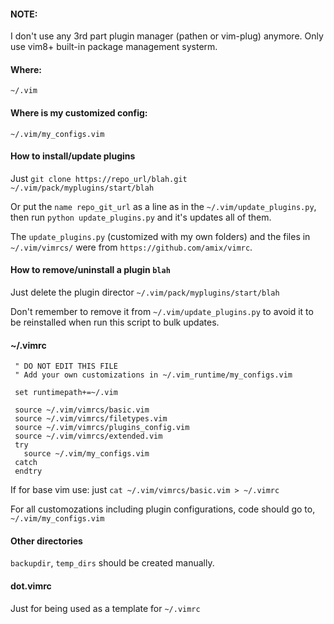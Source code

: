 #### NOTE: 
I don't use any 3rd part plugin manager (pathen or vim-plug) anymore. Only use vim8+ built-in package management systerm.
#### Where: 
  `~/.vim`
#### Where is my customized config:
  `~/.vim/my_configs.vim`

#### How to install/update plugins
Just 
  `git clone https://repo_url/blah.git ~/.vim/pack/myplugins/start/blah`

Or put the `name repo_git_url` as a line as in the `~/.vim/update_plugins.py`, then run
`python update_plugins.py` and it's updates all of them. 

The `update_plugins.py` (customized with my own folders)  and the files in `~/.vim/vimrcs/` were from `https://github.com/amix/vimrc`.  

#### How to remove/uninstall a plugin `blah`

Just delete the plugin director `~/.vim/pack/myplugins/start/blah`

Don't remember to remove it from `~/.vim/update_plugins.py` to avoid it to be reinstalled when run this script to bulk updates. 

#### ~/.vimrc

```
 " DO NOT EDIT THIS FILE
 " Add your own customizations in ~/.vim_runtime/my_configs.vim
 
 set runtimepath+=~/.vim
 
 source ~/.vim/vimrcs/basic.vim
 source ~/.vim/vimrcs/filetypes.vim
 source ~/.vim/vimrcs/plugins_config.vim
 source ~/.vim/vimrcs/extended.vim
 try
   source ~/.vim/my_configs.vim
 catch
 endtry
```
If for base vim use: just 
`cat ~/.vim/vimrcs/basic.vim > ~/.vimrc`

For all customozations including plugin configurations, code should go to,
`~/.vim/my_configs.vim`

#### Other directories
`backupdir`, `temp_dirs` should be created manually. 

#### dot.vimrc
Just for being used as a template for `~/.vimrc`
